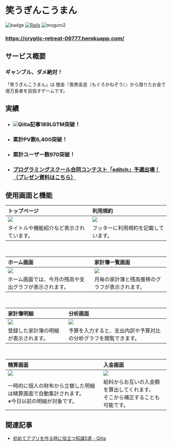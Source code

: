 # 笑うぎんこうまん

![badge](https://img.shields.io/badge/thank%20you-for%20visiting-brightgreen)
[![Rails](https://img.shields.io/badge/Rails-v6.1.0-%23a72332)](https://rubygems.org/gems/rails/versions/6.1.0)
![moguro2](https://user-images.githubusercontent.com/73891532/111022341-90981e00-8415-11eb-8ed2-abfd1d915c29.png)


### **https://cryptic-retreat-09777.herokuapp.com/**

## サービス概要

### **ギャンブル、ダメ絶対！**

「笑うぎんこうまん」は
闇金『喪黒金造（もぐろかねぞう）』から借りたお金で
億万長者を目指すゲームです。

## 実績

- ### <img src="https://img.shields.io/badge/-Qiita-55C500.svg?logo=&style=flat-square">Qiita記事189LGTM突破！
- ### 累計PV数6,400突破！
- ### 累計ユーザー数970突破！
- ### [プログラミングスクール合同コンテスト「editch」予選出場！（プレゼン資料はこちら）](https://www.slideshare.net/secret/kc6LiiZKxTndfN)

## 使用画面と機能

| トップページ                                                         | 利用規約                                                                                               |
| :------------------------------------------------------------------- | :----------------------------------------------------------------------------------------------------- |
| <img src="https://gyazo.com/598518551f28bc3c93a4c15525ea5dd7.png"> | <img src="https://gyazo.com/aaf8a847ad17af714594a2c3604de927.png">                                   |
| タイトルや機能紹介など表示されています。              | フッターに利用規約を記載しています。 |

<br>

| ホーム画面                                                                                                                 | 家計簿一覧画面                                                                                                        |
| :------------------------------------------------------------------------------------------------------------------------- | :-------------------------------------------------------------------------------------------------------------------------- |
| <img src="https://gyazo.com/165b3206309796481e30942a0a93719f.png">                                                       | <img src="https://gyazo.com/5c77136745c69987592d63dc1cf76921.png">                                                        |
| ホーム画面では、今月の残高や支出グラフが表示されます。 | 月毎の家計簿と残高推移のグラフが表示されます。 |

<br>

| 家計簿明細                                                                 | 分析画面                                    |
| :----------------------------------------------------------------------------------------------- | :---------------------------------------------------------------------- |
| <img src="https://gyazo.com/cb820efa77a6a705b1ad8b22e83283ca.png">                             | <img src="https://gyazo.com/4169231a99cdc20d607db3321c6b3100.png">    |
| 登録した家計簿の明細が表示されます。 | 予算を入力すると、支出内訳や予算対比の分析グラフを閲覧できます。 |

<br>

| 精算画面                                                                                                                      | 入金画面                                                           |
| :-------------------------------------------------------------------------------------------------------------------------------------- | :------------------------------------------------------------------- |
| <img src="https://gyazo.com/bfbd78f462f92361cbfafb0632815d35.png">                                                                    | <img src="https://gyazo.com/e83900b560a93e307ba799e57aa07def.png"> |
| 一時的に個人の財布から立替した明細は精算画面で自動集計されます。<br>※今日以前の明細が対象です。 | 給料からお互いの入金額を算出してくれます。<br>そこから補正することも可能です。     |

## 関連記事

- [初めてアプリを作る時に役立つ知識5選 \- Qiita](https://qiita.com/mogkane916/items/dc95cc3ba61f33e3b58c)
